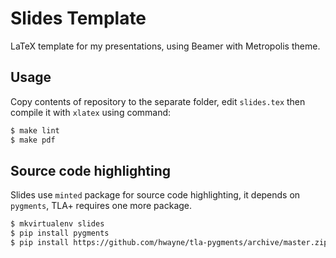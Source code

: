 # Slides Template

LaTeX template for my presentations, using Beamer with Metropolis theme.


## Usage

Copy contents of repository to the separate folder, edit `slides.tex` then
compile it with `xlatex` using command:

```bash
$ make lint
$ make pdf
```

## Source code highlighting

Slides use `minted` package for source code highlighting, it depends on
`pygments`, TLA+ requires one more package.

```bash
$ mkvirtualenv slides
$ pip install pygments
$ pip install https://github.com/hwayne/tla-pygments/archive/master.zip
```
